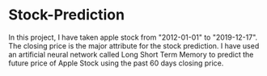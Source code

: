 # Stock-Prediction
In this project, I have taken apple stock from "2012-01-01" to "2019-12-17". The closing price is the major attribute for the stock prediction. I have used an artificial neural network called Long Short Term Memory to predict the future price of Apple Stock using the past 60 days closing price. 

